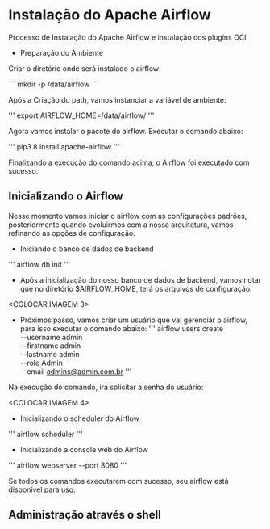 # Instalação do Apache Airflow
Processo de Instalação do Apache Airflow e instalação dos plugins OCI

- Preparação do Ambiente

Criar o diretório onde será instalado o airflow:

´´´
mkdir -p /data/airflow
´´´

Após a Criação do path, vamos instanciar a variável de ambiente:

'''
export AIRFLOW_HOME=/data/airflow/
'''

Agora vamos instalar o pacote do airflow. Executar o comando abaixo:

'''
pip3.8 install apache-airflow
'''

Finalizando a execução do comando acima, o Airflow foi executado com sucesso.


## Inicializando o Airflow

Nesse momento vamos iniciar o airflow com as configurações padrões, posteriormente quando evoluirmos com a nossa arquitetura, vamos refinando as opções de configuração.

- Iniciando o banco de dados de backend

'''
airflow db init
'''

- Após a inicialização do nosso banco de dados de backend, vamos notar que no diretório $AIRFLOW_HOME, terá os arquivos de configuração.

<COLOCAR IMAGEM 3>

- Próximos passo, vamos criar um usuário que vai gerenciar o airflow, para isso executar o comando abaixo:
'''
airflow users create \
--username admin \
--firstname admin \
--lastname admin \
--role Admin \
--email admins@admin.com.br
'''

Na execução do comando, irá solicitar a senha do usuário:

<COLOCAR IMAGEM 4>

- Inicializando o scheduler do Airflow

'''
airflow scheduler
'''

- Inicializando a console web do Airflow

'''
airflow webserver --port 8080
'''

Se todos os comandos executarem com sucesso, seu airflow está disponível para uso.


## Administração através o shell

